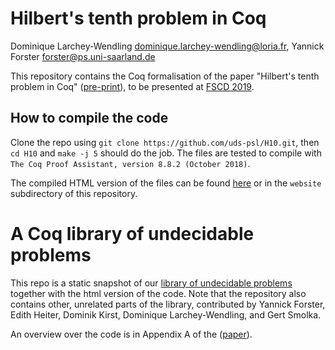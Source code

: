 # Hilbert's tenth problem in Coq

Dominique Larchey-Wendling <dominique.larchey-wendling@loria.fr>, Yannick Forster <forster@ps.uni-saarland.de>

This repository contains the Coq formalisation of the paper "Hilbert's tenth problem in Coq" ([pre-print](https://members.loria.fr/DLarchey/files/papers/H10_FSCD19.pdf)), to be presented at [FSCD 2019](http://easyconferences.eu/fscd2019).

## How to compile the code

Clone the repo using `git clone https://github.com/uds-psl/H10.git`, then `cd H10` and `make -j 5` should do the job. The files are tested to compile with `The Coq Proof Assistant, version 8.8.2 (October 2018)`.

The compiled HTML version of the files can be found [here](https://uds-psl.github.io/H10/website/toc.html) or in the `website` subdirectory of this repository.

# A Coq library of undecidable problems

This repo is a static snapshot of our [library of undecidable problems](https://github.com/uds-pls/coq-library-undecidability) together with the html version of the code. Note that the repository also contains other, unrelated parts of the library, contributed by Yannick Forster, Edith Heiter, Dominik Kirst, Dominique Larchey-Wendling, and Gert Smolka.

An overview over the code is in Appendix A of the ([paper](https://members.loria.fr/DLarchey/files/papers/H10_FSCD19.pdf)).
